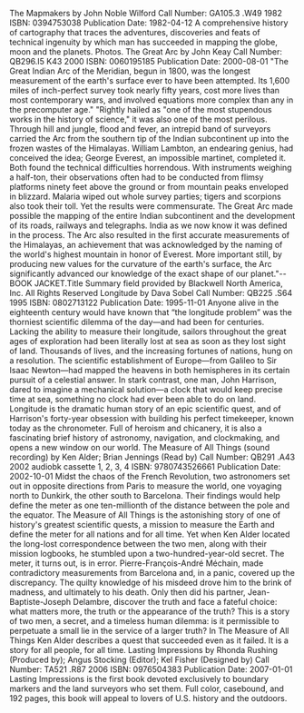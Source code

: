 ---
---

The Mapmakers by John Noble Wilford 
Call Number: GA105.3 .W49 1982
ISBN: 0394753038
Publication Date: 1982-04-12
A comprehensive history of cartography that traces the adventures, discoveries and feats of technical ingenuity by which man has succeeded in mapping the globe, moon and the planets. Photos.
 The Great Arc by John Keay 
Call Number: QB296.I5 K43 2000
ISBN: 0060195185
Publication Date: 2000-08-01
"The Great Indian Arc of the Meridian, begun in 1800, was the longest measurement of the earth's surface ever to have been attempted. Its 1,600 miles of inch-perfect survey took nearly fifty years, cost more lives than most contemporary wars, and involved equations more complex than any in the precomputer age." "Rightly hailed as "one of the most stupendous works in the history of science," it was also one of the most perilous. Through hill and jungle, flood and fever, an intrepid band of surveyors carried the Arc from the southern tip of the Indian subcontinent up into the frozen wastes of the Himalayas. William Lambton, an endearing genius, had conceived the idea; George Everest, an impossible martinet, completed it. Both found the technical difficulties horrendous. With instruments weighing a half-ton, their observations often had to be conducted from flimsy platforms ninety feet above the ground or from mountain peaks enveloped in blizzard. Malaria wiped out whole survey parties; tigers and scorpions also took their toll. Yet the results were commensurate. The Great Arc made possible the mapping of the entire Indian subcontinent and the development of its roads, railways and telegraphs. India as we now know it was defined in the process. The Arc also resulted in the first accurate measurements of the Himalayas, an achievement that was acknowledged by the naming of the world's highest mountain in honor of Everest. More important still, by producing new values for the curvature of the earth's surface, the Arc significantly advanced our knowledge of the exact shape of our planet."--BOOK JACKET.Title Summary field provided by Blackwell North America, Inc. All Rights Reserved
 Longitude by Dava Sobel 
Call Number: QB225 .S64 1995
ISBN: 0802713122
Publication Date: 1995-11-01
Anyone alive in the eighteenth century would have known that “the longitude problem” was the thorniest scientific dilemma of the day—and had been for centuries. Lacking the ability to measure their longitude, sailors throughout the great ages of exploration had been literally lost at sea as soon as they lost sight of land. Thousands of lives, and the increasing fortunes of nations, hung on a resolution. The scientific establishment of Europe—from Galileo to Sir Isaac Newton—had mapped the heavens in both hemispheres in its certain pursuit of a celestial answer. In stark contrast, one man, John Harrison, dared to imagine a mechanical solution—a clock that would keep precise time at sea, something no clock had ever been able to do on land. Longitude is the dramatic human story of an epic scientific quest, and of Harrison's forty-year obsession with building his perfect timekeeper, known today as the chronometer. Full of heroism and chicanery, it is also a fascinating brief history of astronomy, navigation, and clockmaking, and opens a new window on our world.
 The Measure of All Things (sound recording) by Ken Alder; Brian Jennings (Read by) 
Call Number: QB291 .A43 2002 audiobk cassette 1, 2, 3, 4
ISBN: 9780743526661
Publication Date: 2002-10-01
Midst the chaos of the French Revolution, two astronomers set out in opposite directions from Paris to measure the world, one voyaging north to Dunkirk, the other south to Barcelona. Their findings would help define the meter as one ten-millionth of the distance between the pole and the equator. The Measure of All Things is the astonishing story of one of history's greatest scientific quests, a mission to measure the Earth and define the meter for all nations and for all time. Yet when Ken Alder located the long-lost correspondence between the two men, along with their mission logbooks, he stumbled upon a two-hundred-year-old secret. The meter, it turns out, is in error. Pierre-François-André Méchain, made contradictory measurements from Barcelona and, in a panic, covered up the discrepancy. The quilty knowledge of his misdeed drove him to the brink of madness, and ultimately to his death. Only then did his partner, Jean-Baptiste-Joseph Delambre, discover the truth and face a fateful choice: what matters more, the truth or the appearance of the truth? This is a story of two men, a secret, and a timeless human dilemma: is it permissible to perpetuate a small lie in the service of a larger truth? In The Measure of All Things Ken Alder describes a quest that succeeded even as it failed. It is a story for all people, for all time.
 Lasting Impressions by Rhonda Rushing (Produced by); Angus Stocking (Editor); Kel Fisher (Designed by) 
Call Number: TA521 .R87 2006
ISBN: 0976504383
Publication Date: 2007-01-01
Lasting Impressions is the first book devoted exclusively to boundary markers and the land surveyors who set them. Full color, casebound, and 192 pages, this book will appeal to lovers of U.S. history and the outdoors.